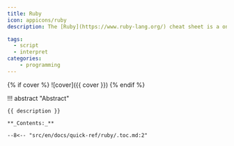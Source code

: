 ```yaml
---
title: Ruby
icon: appicons/ruby
description: The [Ruby](https://www.ruby-lang.org/) cheat sheet is a one-page reference sheet for the Ruby programming language.

tags:
  - script
  - interpret
categories:
    - programming
---
```


{% if cover %}
![cover]({{ cover }})
{% endif %}

!!! abstract "Abstract"

    {{ description }}

    **_Contents:_**

    --8<-- "src/en/docs/quick-ref/ruby/.toc.md:2"
